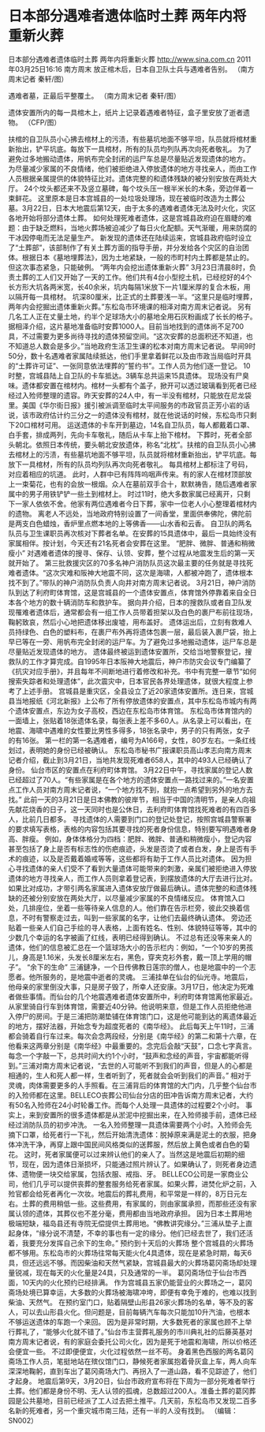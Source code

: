 # 日本部分遇难者遗体临时土葬 两年内将重新火葬

日本部分遇难者遗体临时土葬 两年内将重新火葬
http://www.sina.com.cn  2011年03月25日16:16  南方周末
放正棺木后，日本自卫队士兵与遇难者告别。 （南方周末记者 秦轩/图）

遇难者墓，正最后平整覆土。 （南方周末记者 秦轩/图）

遗体安置所内的每一具棺木上，纸片上记录着遇难者特征，盒子里安放了逝者遗物。 （CFP/图）

扶棺的自卫队员小心拂去棺材上的污渍，有些墓坑地面不够平坦，队员就将棺材重新抬出，铲平坑底。每放下一具棺材，所有的队员均列队再次向死者敬礼。
为了避免过多地搬动遗体，用帆布完全封闭的运尸车总是尽量贴近发现遗体的地方。
为尽量减少家属的不良情绪，他们被拒绝进入停放遗体的地方寻找亲人，而由工作人员根据亲属提供的体貌特征比对。遗体完整的和遗体残缺的被分别安放在两处大厅。
24个坟头都还来不及竖立墓碑，每个坟头压一根半米长的木条，旁边伴着一束鲜花。
这里原本是日本宫城县的一处垃圾处理场，现在被临时改造为土葬公墓。3月22日，日本大地震后第12天，由于太多的遇难者遗体无法及时火化，灾区各地开始将部分遗体土葬。
如何处理死难者遗体，这是宫城县政府迫在眉睫的难题：由于缺乏燃料，当地火葬场被迫减少了每日火化配额。天气渐暖，用来防腐的干冰因停电而无法足量生产。
新发现的遗体还在陆续运来，宫城县政府临时设立了“土葬部”，该部制作了有关土葬方面的指导手册，并分发给各个灾区的自治团体。根据日本《墓地埋葬法》，因为土地紧缺，一般的市町村内土葬都是禁止的。但这次事态紧急，只能破例。
“两年内会挖出遗体重新火葬”
3月23日清晨8时，负责土葬的工人们又开始了一天的工作。他们共有4台小型挖土机，已经挖好的4个长方形大坑各两米宽，长40余米，坑内每隔1米放下一片1厘米厚的复合木板，用以隔开每一具棺材。
坑深80厘米，比正式的土葬要浅一半。“这里只是临时埋葬，两年内会挖掘出遗体重新火葬。”东松岛市环境课的相泽对南方周末记者说。
另有几名工人正在丈量土地，约半个足球场大小的墓地全用石灰粉画成了长长的格子。据相泽介绍，这片墓地准备临时安葬1000人。目前当地找到的遗体尚不足700具，不过需要为更多尚待寻找的遗体预留空间。“这次安葬的总面积还不知道，也不知道总人数会是多少。”当地政府生活卫生课的松本对南方周末记者说。
早间9时50分，数十名遇难者家属陆续抵达，他们手里拿着鲜花以及由市政当局临时开具的“土葬许可证”、一张同意依法埋葬的“誓约书”。工作人员为他们逐一登记。
10时整，宫城县陆上自卫队的卡车抵达。3辆车总共运来15具遗体。
现场没有尸臭味。遗体都安置在棺材内。棺材一头都有个盖子，掀开可以透过玻璃看到死者已经经过入殓师整理的遗容。昨天安葬的24人中，有一半没有棺材，只能放在尼龙袋里。美国《华尔街日报》援引被派调至临时太平间服务的市政官员正芳小岩的话说，该市政府估计约三分之一的遗体没有棺材，就在他说话的时候，东松岛市只剩下20口棺材可用。
运送遗体的卡车开到墓边，14名自卫队员，每人都戴着口罩、白手套，排成两列，先向卡车敬礼，随后从卡车上抬下棺材。
下葬时，死者全部头朝北。依照日本传统，要头朝北安放遗体，称名“北枕”。扶棺的自卫队员小心拂去棺材上的污渍，有些墓坑地面不够平坦，队员就将棺材重新抬出，铲平坑底。每放下一具棺材，所有的队员均列队再次向死者敬礼。
每具棺材上都标注了号码，对应着相应的坑道。
此时，人群中已有阵阵呜咽声传来。有的家人在棺材顶部放上一束菊花，也有的会放一根烟。众人在墓前双手合十，默默祷告，随后遇难者家属中的男子用铁铲铲一些土到棺材上。
时过11时，绝大多数家属已经离开，只剩下一家人依依不舍。他家有两位遇难者今日下葬，家中一位老人小心整理着棺材内的遗物。
离老人不远处，当地政府特别设置了一间香堂，里面供奉佛陀，佛陀前是两支白色蜡烛，香炉里点燃本地的上等佛香——山水香和云香。
自卫队的两名队员与卫生课职员再次核对下葬者名单。在安葬的15具遗体中，最后一具始终没有家属相伴。按计划，今天还有21名死者会安葬在这里。
“肥胖、微胖、普通和稍微瘦小”
对遇难者遗体的搜寻、保存、认领、安葬，整个过程从地震发生后的第一天就开始了。
第三批救援灾区的70多名神户消防队员这次最主要的任务就是寻找死难者遗体。“这次灾难和阪神大地震不同，这次是海啸，人都被冲跑了，遗体根本找不到了。”带队的神户消防队负责人向井对南方周末记者说。
3月21日，神户消防队到达了利府町体育馆，这是宫城县的一个遗体安置点，体育馆外停靠着来自全日本各个地方的数十辆消防车和救护车。
据向井介绍，日本的搜救队或者自卫队发现罹难者遗体后，通常都会有一组工作人员带着担架以及白色的裹尸布前往现场，鞠躬致哀，然后小心地把遗体移出废墟，用布盖好。
遗体运出后，立刻有救难人员持绿色、白色的塑料布，在裹尸布外再将遗体包裹一层，最后装入裹尸袋，抬上早已等在一旁、用帆布完全封闭的运尸车。为了避免过多地搬动遗体，运尸车总是尽量贴近发现遗体的地方。
遗体最终被运到遗体安置所，交给当地警察登记，搜救队的工作才算完成。自1995年日本阪神大地震后，神户市防灾会议专门编纂了《抗灾对应手册》，并且每年不间断地进行着修改和补充。书中有完整一章节“如何搜索失踪者和处理遗体”，此次震灾中，日本官民各界处理遗体，就很大程度上参考了上述手册。
宫城县是重灾区，全县设立了近20家遗体安置所。连日来，宫城县当地报纸《河北新报》上公布了所有停放遗体的安置点，其中东松岛市城内有两个遗体安置点，东边为女子高校，西边在东松岛市体育馆。
东松岛市体育馆内的一面墙上，张贴着18张遗体名录，每张表上差不多60人。从名录上可以看出，在地震、海啸中遇难的女性要比男性多得多，18张名录中，男子的只有两张，女子的有16张。
第一栏的第一名遇难者，编号为A166号，女性，80岁左右。一条红线划过，表明她的身份已经被确认。
东松岛市秘书广报课职员高山孝志向南方周末记者介绍，截止到3月21日，当地共发现死难者658人，其中的493人已经确认了身份。
仙台市区的安置点在利府町体育馆。
3月22日中午，寻找家属的登记人数已经超过了70人。“有些家属是在各个地方的遗体安置点一路找过来的。”一名安置点工作人员对南方周末记者说，“一个地方找不到，就抱一点希望到另外的地方去找。”
此前一天的3月21日是日本佛教的彼岸节，相当于中国的清明节，是亲人向祖先献花烧香的日子，这一天同时也是公休日，去利府町体育馆找死难者的有四百多人，比前几日都多。
寻找遗体的人需要到门口的登记处登记，按照宫城县警察署的要求填写表格，表格的内容包括其要寻找的死者身份信息，特别要写明遇难者身高、胖瘦。
例如，身体体格分为四档：肥胖、微胖、普通和稍微瘦小，登记内容甚至包括了身上是否有标志性的伤疤痕迹，头发是否烫了或者白发，身上是否有手术的痕迹，以及是否戴着婚戒等等，这些都将有助于工作人员比对遗体。
因为担心寻找遗体的亲人们受不了看到大量遗体可能带来的刺激，亲属们被拒绝进入停放遗体的地方寻找亲人，而工作人员则拿着登记表，到摆放遗体的大厅去进行比对。
如果比对成功，才带引两名家属进入遗体安放厅做最后确认。遗体完整的和遗体残缺的还被分别安放在两处大厅，以尽量减少家属的不良情绪反应。
体育馆入口处，几排座位，坐着一些等待亲人信息的人。他们靠在告示栏旁，彼此交换着信息，不时有警察走过去，叫到一些家属的名字，让他们去最终确认遗体。
旁边还贴着一些亲人们自己手绘的寻人表格，上面有姓名、性别、体貌特征等等，其中的少数几个幸运的名字被画了红线，表明已经得到确认。
不过总有还没等来亲人的遗体，他们的信息被汇总在一个篮球场大小的告示栏内：例如，“一个10岁的男孩儿，身高是1.16米，头发长8厘米左右，黑色，穿夹克衫外套，戴一顶上学用的帽子”。
“余下的生命”
三浦鏈净，一个日传佛教日莲宗的僧人，也是地震中的一个志愿者。他所服务的，是地震中逝者的灵魂。
三浦挂单在仙台的仙光寺。地震后，他母亲的家里倒没大事，只是房子毁了，所幸人还安康。3月17日，他决定为死难者做些事情。而仙台的几个地震遇难者遗体安置所中，利府町体育馆离他家最近。
从家里骑自行车到体育馆，需要近40分钟。他说明来意，但是工作人员拒绝他进入停尸的房间。于是三浦把防潮垫铺在体育馆门口，这是他可能到达的离遗体最近的地方，摆好法器，开始念专为超度死者的《南华经》。
此后每天上午11时，三浦都会骑着自行车过来。每次会念两段经，分别是《南华经》的第二和第十六章，在他看来这两章分别是《南华经》中最重要的。念完后会敲“天鼓”，口念七字真言。每念一个字敲一下，总共时间大约1个小时，“鼓声和念经的声音，宇宙都能听得到。”三浦对南方周末记者说，“去世的人可能听不到我们的声音，但是人的心都是相通的，生人和死人都一样，生者听到了，死者就会会听到我们的声音。”
相对于灵魂，肉体需要更多的人手照看。在三浦背后的体育馆的大门内，几乎整个仙台市的入殓师都在这里。BELLECO丧葬公司仙台分店的田冲告诉南方周末记者，大约有50名入殓师在24小时轮番工作。而每个人处理一具遗体的过程要2个小时。
事实上，来到安置所的很多遗体都是从淤泥中挖掘出来，在入殓师接手前，遗体已经经过消防队员的初步冲洗。
一名入殓师整理一具遗体需要两个小时。入殓师会先摘下口罩，给死者行一下礼，然后开始清洗遗体：脱掉原来满是泥土的衣服，把身体冲洗干净，再穿上跟中国民间风格类似的送葬服，然后放上黄色或者白色的菊花。
这时，死者家属便可以过来辨认他们的亲人了。当然这是地震后初期的细节，现在，因为遗体日渐损坏，只能通过照片辨认了。如果确认了，则死者身边遗体、遗物便一块交给家属，包括衣服、戒指、牙。
BELLECO公司是一家商业公司，他们几乎可以提供丧葬的整套服务给死者家属。如果火葬，进焚化炉之前，入殓官都会给死者再化一次妆。地震后的葬礼费用，和平常是一样的，8万日元左右。土葬的费用稍低一些。这些费用，有家属的，则由家属承担，而那些还没有家属认领的遗体，其葬仪也不差分毫，费用都由当地政府承担。
因为日本土葬用地极端短缺，福岛县还有寺院无偿提供土葬用地。“佛教讲究缘分。”三浦从垫子上直起身体，“缘分说不清楚，不幸的事也有一定的缘分。他们已经去世了，我们还活着，我要充分发挥自己余下的生命。”
预约到十天后的火葬场
整个宫城县的火葬场都不够用。东松岛市的火葬场往常每天能火化4具遗体，现在是紧急时期，每天6具，但还远远不够。而因柴油和天然气紧缺，宫城县最大的火葬场葛冈斋场却处理量锐减，现在每天的火化量是24具，只及通常的一半。
葛冈斋场位于仙台市西面，10天内的火化预约已经排满。
作为宫城县五家仍能营业的火葬场之一，葛冈斋场处境已算幸运，大多数的火葬场被海啸冲垮，即便有幸免于难的，也难以找到柴油、天然气。
在预约室门口，贴着隔壁山形县26家火葬场的名单，等不及的客人，可以去山形县火化。但问题是，目前每辆汽车每次只能加10升汽油，也根本不够运送遗体的车跑一个来回。
因为是非常时期，大多数死者的家属也顾不上举行葬礼了，“能够火化就不错了。”仙台市主营葬礼服务的市川典礼社的后藤英基对南方周末记者说，有的家庭会委托公司火化，因为是死于地震和海啸，所以价格还会便宜一些。
不过即便便宜，火化过程依然一丝不苟。
身着黑色西服的两名葛冈斋场工作人员，笔挺地站在殡仪馆门口，静候死者家属抱着骨灰盒上车，两人向车深深地鞠躬，直到车出了葛冈斋场大门、再拐入了一道山路，看不见踪迹了，他们才起身。
地震后第9天，3月20日，仙台市政府宣布将在下周为一部分死难者举行土葬。他们都是身份不明、无人认领的孤魂，总数超过200人。准备土葬的葛冈葬园是公共墓地，目前已经派了工人过去把土推平。几天前，东松岛市又发现二百多名新的死难者，另一个重灾城市南三陆，还有一半的人没有找到。
（编辑：SN002）

